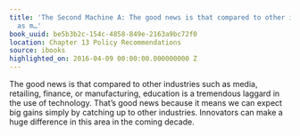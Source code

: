 ```yaml
---
title: 'The Second Machine A: The good news is that compared to other industries such
  as m…'
book_uuid: be5b3b2c-154c-4858-849e-2163a9bc72f0
location: Chapter 13 Policy Recommendations
source: ibooks
highlighted_on: 2016-04-09 00:00:00.000000000 Z
---
```


The good news is that compared to other industries such as media, retailing, finance, or manufacturing, education is a tremendous laggard in the use of technology. That’s good news because it means we can expect big gains simply by catching up to other industries. Innovators can make a huge difference in this area in the coming decade.